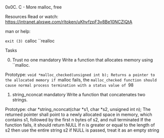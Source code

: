 0x0C. C - More malloc, free

Resources
Read or watch: https://intranet.alxswe.com/rltoken/uKhvfzpF3v8Be10NCZlQtA

man or help:

``exit (3)
``calloc
``realloc

Tasks

0. Trust no one
mandatory
Write a function that allocates memory using ``malloc.

Prototype: ``void *malloc_checked(unsigned int b);
Returns a pointer to the allocated memory
if ``malloc fails, the ``malloc_checked function should cause normal process termination with a status value of ``98

1. string_nconcat
mandatory
Write a function that concatenates two strings.

Prototype: char *string_nconcat(char *s1, char *s2, unsigned int n);
The returned pointer shall point to a newly allocated space in memory, which contains s1, followed by the first n bytes of s2, and null terminated
If the function fails, it should return NULL
If n is greater or equal to the length of s2 then use the entire string s2
if NULL is passed, treat it as an empty string
